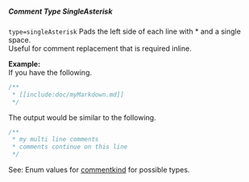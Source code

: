 ##### Comment Type SingleAsterisk

`type=singleAsterisk` Pads the left side of each line with * and a single space.  
Useful for comment replacement that is required inline.

**Example:**  
If you have the following.

```js
/**
 * [[include:doc/myMarkdown.md]]
 */
```

The output would be similar to the following.

```js
/**
 * my multi line comments
 * comments continue on this line
 */
```

See: Enum values for [commentkind](/enums/enums.commentkind.html) for possible types.  